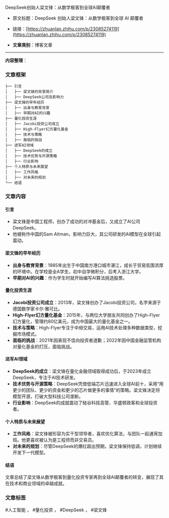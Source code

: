 DeepSeek创始人梁文锋：从数学极客到全球AI颠覆者  
- 原文标题：DeepSeek 创始人梁文锋：从数学极客到全球 AI 颠覆者  
- 链接：[https://zhuanlan.zhihu.com/p/23085274119](https://zhuanlan.zhihu.com/p/23085274119)  

- **文章类别**：博客文章  

---

**内容整理**：  

### 文章框架
```
├── 引言
│   ├── 梁文锋的背景简介
│   ├── DeepSeek公司及影响力
├── 梁文锋的早年经历
│   ├── 出身与教育背景
│   ├── 早期对AI的兴趣
├── 量化投资生涯
│   ├── Jacobi投资公司成立
│   ├── High-Flyer幻方量化基金
│   ├── 技术与策略
│   ├── 面临的挑战
├── 进军AI领域
│   ├── DeepSeek的成立
│   ├── 技术优势与开源策略
│   ├── 行业影响
├── 个人特质与未来展望
│   ├── 工作风格
│   ├── 对未来的规划
└── 结语
```

### 文章内容
#### 引言
- 梁文锋是中国工程师，创办了成功的对冲基金后，又成立了AI公司DeepSeek。
- 他被称作中国的Sam Altman，影响力巨大，其公司研发的AI模型在全球引起震动。

#### 梁文锋的早年经历
- **出身与教育背景**：1985年出生于中国南方港口城市湛江，成长于贸易氛围浓厚的环境中。在学校是全A学生，初中自学微积分，后考入浙江大学。
- **早期对AI的兴趣**：作为学生时就开始编写AI算法挑选股票。

#### 量化投资生涯
- **Jacobi投资公司成立**：2013年，梁文锋创办了Jacobi投资公司，名字来源于德国数学家卡尔·雅可比。
- **High-Flyer幻方量化基金**：2015年，与两位大学朋友共同创办了High-Flyer幻方量化，管理约80亿美元，成为中国最大的量化基金之一。
- **技术与策略**：High-Flyer专注于中频交易，运用AI技术处理多种数据类型，挖掘市场模式。
- **面临的挑战**：2021年因表现不佳向投资者道歉；2022年因中国金融监管机构对量化基金的打压，面临挑战。

#### 进军AI领域
- **DeepSeek的成立**：梁文锋在量化金融领域取得成功后，于2023年成立DeepSeek，专注于AI技术研发。
- **技术优势与开源策略**：DeepSeek凭借低端芯片迅速进入全球AI前十，采用“用更少的团队、更少的资金和更少的芯片做更多的事情”的策略。梁文锋决定将模型开源，打破大型科技公司垄断。
- **行业影响**：DeepSeek的成就震动了硅谷科技高管、华盛顿政客和全球投资者。

#### 个人特质与未来展望
- **工作风格**：梁文锋被形容为实干型领导者，喜欢优化算法，与团队一起通宵加班。他更喜欢被认为是工程师而非交易员。
- **对未来的规划**：尽管DeepSeek的爆红超出预期，梁文锋保持低调，计划继续开发下一代模型。

#### 结语
文章总结了梁文锋从数学极客到量化投资专家再到全球AI颠覆者的转变，展现了其在技术和商业领域的卓越成就。

### 文章标签
#人工智能 ， #量化投资 ， #DeepSeek ， #梁文锋